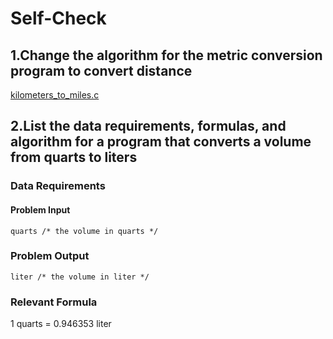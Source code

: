 # Self-Check

## 1.Change the algorithm for the metric conversion program to convert distance

[kilometers_to_miles.c](kilometers_to_miles.c)

## 2.List the data requirements, formulas, and algorithm for a program that converts a volume from quarts to liters

### Data Requirements

#### Problem Input

`quarts /* the volume in quarts */`

### Problem Output

`liter /* the volume in liter */`

### Relevant Formula

1 quarts = 0.946353 liter
